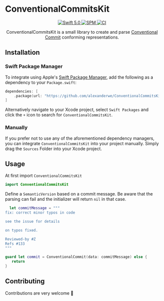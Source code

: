 # ConventionalCommitsKit

<p align="center">
    <a href="https://developer.apple.com/swift/">
      <img src="https://img.shields.io/badge/Swift-5.0-orange.svg?style=flat" alt="Swift 5.0">
   </a>
   <a href="https://github.com/apple/swift-package-manager">
      <img src="https://img.shields.io/badge/Swift%20Package%20Manager-compatible-brightgreen.svg" alt="SPM">
   </a>

   <a href="https://github.com/alexanderwe/ConventionalCommitsKit">
      <img src="https://github.com/alexanderwe/ConventionalCommitsKit/workflows/CI/badge.svg" alt="CI">
   </a>
</p>

<p align="center">
    ConventionalCommitsKit is a small library to create and parse <a href="https://www.conventionalcommits.org/en/v1.0.0/">Conventional Commit</a> conforming representations.
</p>

## Installation

### Swift Package Manager

To integrate using Apple's [Swift Package Manager](https://swift.org/package-manager/), add the following as a dependency to your `Package.swift`:

```swift
dependencies: [
    .package(url: "https://github.com/alexanderwe/ConventionalCommitsKit.git", from: "1.0.0")
]
```

Alternatively navigate to your Xcode project, select `Swift Packages` and click the `+` icon to search for `ConventionalCommitsKit`.

### Manually

If you prefer not to use any of the aforementioned dependency managers, you can integrate `ConventionalCommitsKit` into your project manually. Simply drag the `Sources` Folder into your Xcode project.

## Usage

At first import `ConventionalCommitsKit`

```swift
import ConventionalCommitsKit
```

Define a `SemanticVersion` based on a commit message. Be aware that the parsing can fail and the initializer will return `nil` in that case.

```swift
  let commitMessage = """
fix: correct minor typos in code

see the issue for details

on typos fixed.

Reviewed-by #Z
Refs #133
"""

guard let commit = ConventionalCommit(data: commitMessage) else {
   return
}
```

## Contributing

Contributions are very welcome 🙌
